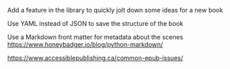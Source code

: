 Add a feature in the library to quickly jolt down some ideas for a new book

Use YAML instead of JSON to save the structure of the book

Use a Markdown front matter for metadata about the scenes
https://www.honeybadger.io/blog/python-markdown/

https://www.accessiblepublishing.ca/common-epub-issues/


